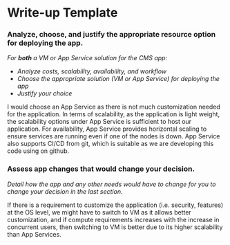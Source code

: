 # Write-up Template

### Analyze, choose, and justify the appropriate resource option for deploying the app.

*For **both** a VM or App Service solution for the CMS app:*
- *Analyze costs, scalability, availability, and workflow*
- *Choose the appropriate solution (VM or App Service) for deploying the app*
- *Justify your choice*

I would choose an App Service as there is not much customization needed for the
application. In terms of scalability, as the application is light weight, the scalability options
under App Service is sufficient to host our application. For availability, App Service provides
horizontal scaling to ensure services are running even if one of the nodes is down. App 
Service also supports CI/CD from git, which is suitable as we are developing this code using on github.

### Assess app changes that would change your decision.

*Detail how the app and any other needs would have to change for you to change your decision in the last section.* 

If there is a requirement to customize the application (i.e. security, features) at the OS level, 
we might have to switch to VM as it allows better customization, and if compute requirements increases
with the increase in concurrent users, then switching to VM is better due to its higher scalability
than App Services.